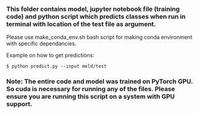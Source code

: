 ### This folder contains model, jupyter notebook file (training code) and python script which predicts classes when run in terminal with location of the test file as argument.

Please use make_conda_env.sh bash script for making conda environment with specific dependancies.

Example on how to get predictions:
```
$ python predict.py --input meld/test
```

### Note: The entire code and model was trained on PyTorch GPU. So cuda is necessary for running any of the files. Please ensure you are running this script on a system with GPU support.
